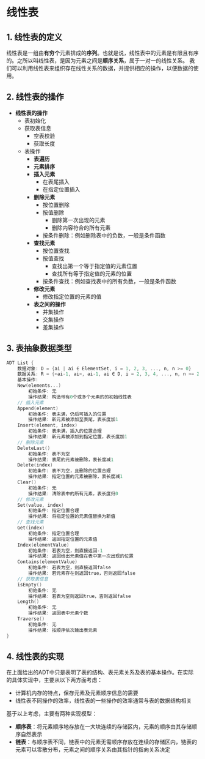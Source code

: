# 线性表

## 1. 线性表的定义

线性表是一组由**有穷个**元素排成的**序列**。也就是说，线性表中的元素是有限且有序的。之所以叫线性表，是因为元素之间是**顺序关系**，属于一对一的线性关系。
我们可以利用线性表来组织存在线性关系的数据，并提供相应的操作，以便数据的使用。

## 2. 线性表的操作

- **线性表的操作**
  - 表初始化
  - 获取表信息
    - 空表校验
    - 获取长度
  - 表操作
    - **表遍历**
    - **元素排序**
    - **插入元素**
      - 在表尾插入
      - 在指定位置插入
    - **删除元素**
      - 按位置删除
      - 按值删除
        - 删除第一次出现的元素
        - 删除内容符合的所有元素
      - 按条件删除：例如删除表中的负数，一般是条件函数
    - **查找元素**
      - 按位置查找
      - 按值查找
        - 查找出第一个等于指定值的元素位置
        - 查找所有等于指定值的元素的位置
      - 按条件查找：例如查找表中的所有负数，一般是条件函数
    - **修改元素**
      - 修改指定位置的元素的值
    - **表之间的操作**
      - 并集操作
      - 交集操作
      - 差集操作

## 3. 表抽象数据类型

```go
ADT List {
    数据对象: D = {ai | ai ∈ ElementSet, i = 1, 2, 3, ..., n, n >= 0}
    数据关系: R = {<ai-1, ai>, ai-1, ai ∈ D, i = 2, 3, 4, ..., n, n >= 2}
    基本操作:
    New(elements...)
        初始条件: 无
        操作结果: 构造带有0个或多个元素的的初始线性表
    // 插入元素
    Append(element)
        初始条件: 表未满，仍后可插入的位置
        操作结果: 新元素被添加至表尾，表长度加1
    Insert(element, index)
        初始条件: 表未满，插入的位置合理
        操作结果: 新元素被添加到指定位置，表长度加1
    // 删除元素
    DeleteLast()
        初始条件: 表不为空
        操作结果: 表尾的元素被删除，表长度减1
    Delete(index)
        初始条件: 表不为空，且删除的位置合理
        操作结果: 指定位置的元素被删除，表长度减1
    Clear()
        初始条件: 无
        操作结果: 清除表中的所有元素，表长度归0
    // 修改元素
    Set(value, index)
        初始条件: 指定位置合理
        操作结果: 将指定位置的元素值替换为新值
    // 查找元素
    Get(index)
        初始条件: 指定位置合理
        操作结果: 返回指定位置的元素值
    Index(elementValue)
        初始条件: 若表为空，则直接返回-1
        操作结果: 返回给出元素值在表中第一次出现的位置
    Contains(elementValue)
        初始条件: 若表为空，则直接返回false
        操作结果: 若元素存在则返回true，否则返回false
    // 获取表信息
    isEmpty()
        初始条件: 无
        操作结果: 若表为空则返回true，否则返回false
    Length()
        初始条件: 无
        操作结果: 返回表中元素个数
    Traverse()
        初始条件: 无
        操作结果: 按顺序依次输出表元素
}
```

## 4. 线性表的实现

在上面给出的ADT中只是表明了表的结构、表元素关系及表的基本操作。在实际的具体实现中，主要从以下两方面考虑：

- 计算机内存的特点，保存元素及元素顺序信息的需要
- 线性表不同操作的效率，线性表的一些操作的效率通常与表的数据结构相关

基于以上考虑，主要有两种实现模型：

- **顺序表**：将元素顺序地存放在一大块连续的存储区内，元素的顺序由其存储顺序自然表示
- **链表**：与顺序表不同，链表中的元素无需顺序存放在连续的存储区内，链表的元素可以零散分布，元素之间的顺序关系由其指针的指向关系决定
